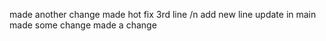 made another change
made hot fix
3rd line /n
add new line
update in main
made some change
made a change
